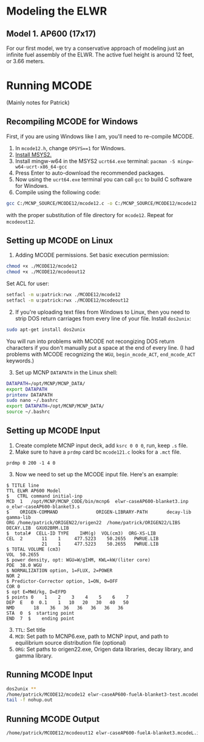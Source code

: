 # Modeling the ELWR

## Model 1. AP600 (17x17)


For our first model, we try a conservative approach of modeling just an infinite fuel assembly of the ELWR. The active fuel height is around 12 feet, or 3.66 meters.

# Running MCODE
(Mainly notes for Patrick)

## Recompiling MCODE for Windows
First, if you are using Windows like I am, you'll need to re-compile MCODE.
1. In `mcode12.h`, change `OPSYS==1` for Windows.
2. [Install MSYS2.](https://www.msys2.org/)
3. Install mingw-w64 in the MSYS2 `ucrt64.exe` terminal: `pacman -S mingw-w64-ucrt-x86_64-gcc`
4. Press Enter to auto-download the recommended packages.
5. Now using the `ucrt64.exe` terminal you can call `gcc` to build C software for Windows.
6. Compile using the following code:
```sh 
gcc C:/MCNP_SOURCE/MCODE12/mcode12.c -o C:/MCNP_SOURCE/MCODE12/mcode12.exe
```
with the proper substitution of file directory for `mcode12`. Repeat for `mcodeout12`.

## Setting up MCODE on Linux
1. Adding MCODE permissions. Set basic execution permission:
```sh
chmod +x ./MCODE12/mcode12
chmod +x ./MCODE12/mcodeout12
```

Set ACL for user:
```sh
setfacl -m u:patrick:rwx ./MCODE12/mcode12
setfacl -m u:patrick:rwx ./MCODE12/mcodeout12
```

2. If you're uploading text files from Windows to Linux, then you need to strip DOS return carriages from every line of your file. Install `dos2unix`:
```sh
sudo apt-get install dos2unix
```

You will run into problems with MCODE not recongizing DOS return characters if you don't manually put a space at the end of every line. (I had problems with MCODE recognizing the `WGU`, `begin_mcode_ACT`, `end_mcode_ACT` keywords.)

3. Set up MCNP `DATAPATH` in the Linux shell:
```sh
DATAPATH=/opt/MCNP/MCNP_DATA/
export DATAPATH
printenv DATAPATH
sudo nano ~/.bashrc
export DATAPATH=/opt/MCNP/MCNP_DATA/
source ~/.bashrc
```

## Setting up MCODE Input

1. Create complete MCNP input deck, add `ksrc 0 0 0`, run, keep `.s` file.
2. Make sure to have a `prdmp` card bc `mcode121.c` looks for a `.mct` file.
```
prdmp 0 200 -1 4 0
```

3. Now we need to set up the MCODE input file. Here's an example:
```
$ TITLE line
TTL ELWR AP600 Model
$   CTRL command initial-inp
MCD  1   /opt/MCNP/MCNP_CODE/bin/mcnp6  elwr-caseAP600-blanket3.inp  o_elwr-caseAP600-blanket3.s
$    ORIGEN-COMMAND              ORIGEN-LIBRARY-PATH       decay-lib     gamma-lib
ORG /home/patrick/ORIGEN22/origen22  /home/patrick/ORIGEN22/LIBS   DECAY.LIB  GXUO2BRM.LIB
$  total#  CELL-ID TYPE    IHM(g)  VOL(cm3)  ORG-XS-LIB
CEL  2       11    1     477.5223    50.2655   PWRUE.LIB
             21    1     477.5223    50.2655   PWRUE.LIB
$ TOTAL VOLUME (cm3)
VOL  50.2655
$ power density, opt: WGU=W/gIHM, KWL=kW/(liter core)
PDE  38.0 WGU
$ NORMALIZATION option, 1=FLUX, 2=POWER
NOR 2
$ Predictor-Corrector option, 1=ON, 0=OFF
COR 0
$ opt E=MWd/kg, D=EFPD
$ points 0    1    2    3    4    5    6    7
DEP  E   0  0.1    1   10   20   30   40   50
NMD       18    36   36   36   36   36   36
STA  0  $  starting point
END  7  $    ending point
```
3. `TTL`: Set title
4. `MCD`: Set path to MCNP6.exe, path to MCNP input, and path to equilibrium source distribution file (optional)
5. `ORG`: Set paths to origen22.exe, Origen data libraries, decay library, and gamma library.

## Running MCODE Input
```sh
dos2unix **
/home/patrick/MCODE12/mcode12 elwr-caseAP600-fuelA-blanket3-test.mcodeL.inp
tail -f nohup.out
```

## Running MCODE Output
```sh
/home/patrick/MCODE12/mcodeout12 elwr-caseAP600-fuelA-blanket3.mcodeL.inp
```
